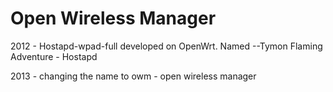Open Wireless Manager
=====================

2012 - Hostapd-wpad-full developed on OpenWrt. Named --Tymon Flaming Adventure - Hostapd

2013 - changing the name to owm - open wireless manager
